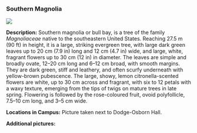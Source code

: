 ### Southern Magnolia

![](http://www.astro.princeton.edu/~ruixu/fig/Southernmagnolia.jpg)

**Description:**  Southern magnolia or bull bay, is a tree of the family *Magnoliaceae* native to the southeastern United States. Reaching 27.5 m (90 ft) in height, it is a large, striking evergreen tree, with large dark green leaves up to 20 cm (7.9 in) long and 12 cm (4.7 in) wide, and large, white, fragrant flowers up to 30 cm (12 in) in diameter. The leaves are simple and broadly ovate, 12–20 cm long and 6–12 cm broad, with smooth margins. They are dark green, stiff and leathery, and often scurfy underneath with yellow-brown pubescence. The large, showy, lemon citronella-scented flowers are white, up to 30 cm across and fragrant, with six to 12 petals with a waxy texture, emerging from the tips of twigs on mature trees in late spring. Flowering is followed by the rose-coloured fruit, ovoid polyfollicle, 7.5–10 cm  long, and 3–5 cm wide.

**Locations in Campus:** Picture taken next to Dodge-Osborn Hall.

**Additional pictures:**
